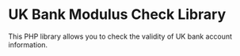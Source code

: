 UK Bank Modulus Check Library
=============================

This PHP library allows you to check the validity of UK bank account
information.
